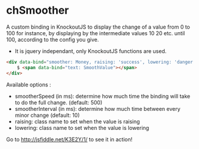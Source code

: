 chSmoother
==========

A custom binding in KnockoutJS to display the change of a value from 0 to 100 for instance, by displaying by the intermediate values 10 20 etc. until 100, according to the config you give.

* It is jquery independant, only KnockoutJS functions are used.

```html
<div data-bind="smoother: Money, raising: 'success', lowering: 'danger'">
	$ <span data-bind="text: SmoothValue"></span>
</div>
```

Available options :
- smootherSpeed (in ms): determine how much time the binding will take to do the full change. (default: 500)
- smootherInterval (in ms): determine how much time between every minor change (default: 10)
- raising: class name to set when the value is raising
- lowering: class name to set when the value is lowering


Go to http://jsfiddle.net/K3E2Y/1/ to see it in action!